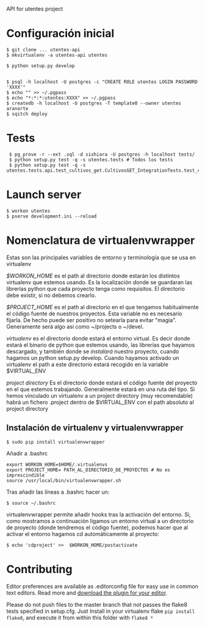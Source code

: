 API for utentes project

# Configuración inicial

    $ git clone ... utentes-api
    $ mkvirtualenv -a utentes-api utentes

    $ python setup.py develop


    $ psql -h localhost -U postgres -c "CREATE ROLE utentes LOGIN PASSWORD 'XXXX'"
    $ echo "" >> ~/.pgpass
    $ echo "*:*:*:utentes:XXXX" >> ~/.pgpass
    $ createdb -h localhost -U postgres -T template0 --owner utentes aranorte
    $ sqitch deploy


# Tests

     $ pg_prove -r --ext .sql -d sixhiara -U postgres -h localhost tests/
     $ python setup.py test -q -s utentes.tests # Todos los tests
     $ python setup.py test -q -s utentes.tests.api.test_cultivos_get.CultivosGET_IntegrationTests.test_cultivo_get_length

# Launch server

    $ workon utentes
    $ pserve development.ini --reload


# Nomenclatura de virtualenvwrapper

Estas son las principales variables de entorno y terminología que se usa en virtualenv

*$WORKON_HOME* es el path al directorio donde estarán los distintos virtualenv que estemos usando. Es la localización donde se guardaran las librerías python que cada proyecto tenga como requisitos. El directorio debe existir, si no debemos crearlo.

*$PROJECT_HOME* es el path al directorio en el que tengamos habitualmente el código fuente de nuestros proyectos. Esta variable no es necesario fijarla. De hecho puede ser positivo no setearla para evitar "magia". Generamente será algo así como ~/projects o ~/devel.

*virtualenv* es el directorio donde estará el entorno virtual. Es decir donde estará el binario de python que estemos usando, las librerías que hayamos descargado, y también donde se _instalará_ nuestro proyecto, cuando hagamos un python setup.py develop. Cuando hayamos activado un virtualenv el path a este directorio estará recogido en la variable $VIRTUAL_ENV

*project directory* Es el directorio donde estará el código fuente del proyecto en el que estemos trabajando. Generalmente estará en una ruta del tipo. Si hemos vinculado un virtualenv a un project directory (muy recomendable) habrá un fichero .project dentro de $VIRTUAL_ENV con el path absoluto al project directory


## Instalación de virtualenv y virtualenvwrapper

    $ sudo pip install virtualenvwrapper

Añadir a .bashrc

    export WORKON_HOME=$HOME/.virtualenvs
    export PROJECT_HOME= PATH_AL_DIRECTORIO_DE_PROYECTOS # No es imprescindible
    source /usr/local/bin/virtualenvwrapper.sh


Tras añadir las líneas a .bashrc hacer un:

    $ source ~/.bashrc

virtualenvwrapper permite añadir hooks tras la activación del entorno. Si, como mostramos a continuación ligamos un entorno virtual a un directorio de proyecto (donde tendremos el código fuente), podemos hacer que al activar el entorno hagamos cd automáticamente al proyecto:

    $ echo 'cdproject' >>  $WORKON_HOME/postactivate


# Contributing

Editor preferences are available as .editorconfig file for easy use in common text editors. Read more and [download the plugin for your editor](http://editorconfig.org).

Please do not push files to the master branch that not passes the flake8 tests specified in setup.cfg. Just Install in your virtualenv flake `pip install flake8`, and execute it from within this folder with `flake8 *`